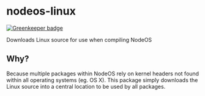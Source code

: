 # nodeos-linux

[![Greenkeeper badge](https://badges.greenkeeper.io/NodeOS/nodeos-linux.svg)](https://greenkeeper.io/)

Downloads Linux source for use when compiling NodeOS

## Why?

Because multiple packages within NodeOS rely on kernel headers not found within
all operating systems (eg. OS X). This package simply downloads the Linux source
into a central location to be used by all packages.
